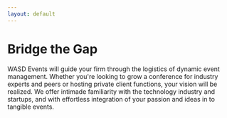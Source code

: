 ```yaml
---
layout: default
---
```


# Bridge the Gap

WASD Events will guide your firm through the logistics of dynamic event management. Whether you're looking to grow a conference for industry experts and peers or hosting private client functions, your vision will be realized. We offer intimade familiarity with the technology industry and startups, and with effortless integration of your passion and ideas in to tangible events.
